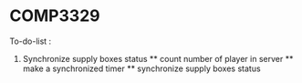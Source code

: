 # COMP3329

To-do-list :
1. Synchronize supply boxes status 
** count number of player in server 
** make a  synchronized timer 
** synchronize supply boxes status
